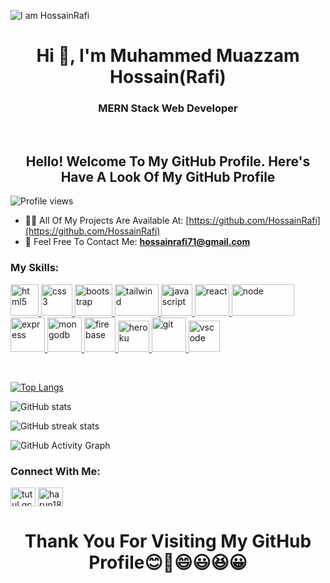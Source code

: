 ![I am HossainRafi](https://i.ibb.co/4Wm982H/github-cover-image.png)

<h1 align="center">Hi 👋, I'm Muhammed Muazzam Hossain(Rafi)</h1>
<h3 align="center">MERN Stack Web Developer</h3>

<br/>

<h2 align="center">Hello! Welcome To My GitHub Profile. Here's Have A Look Of My GitHub Profile</h2>

![Profile views](https://gpvc.arturio.dev/HossainRafi)

- 👨‍💻 All Of My Projects Are Available At: [https://github.com/HossainRafi](https://github.com/HossainRafi)
- 📧 Feel Free To Contact Me: **hossainrafi71@gmail.com**

<h3 align="left">My Skills:</h3>
<p align="left"> 
<a href="https://www.w3.org/html" target="_blank"> <img src="https://i.ibb.co/S0M8mwd/html.png" alt="html5" width="45" height="50"/> </a>  
<a href="https://www.w3schools.com/css" target="_blank"> <img src="https://i.ibb.co/0fjVXz8/css.png" alt="css3" width="50" height="50"/> </a>
<a href="https://getbootstrap.com" target="_blank"> <img src="https://i.ibb.co/J7tzdyn/bootstrap.png" alt="bootstrap" width="60" height="50"/> </a>
<a href="https://tailwindcss.com" target="_blank"> <img src="https://i.ibb.co/YTKXp0g/tailwind.png" alt="tailwind" width="70" height="50"/> </a>
<a href="https://www.w3schools.com/js/default.asp" target="_blank"> <img src="https://i.ibb.co/v4s0w10/javascript.jpg" alt="javascript" width="50" height="50"/> </a>
<a href="https://reactjs.org" target="_blank"> <img src="https://i.ibb.co/WzC79tm/react.png" alt="react" width="55" height="50"/> </a>
<a href="https://nodejs.org" target="_blank"> <img src="https://i.ibb.co/Z1b6CyP/node.png" alt="node" width="100" height="50"/> </a>
<a href="https://expressjs.com" target="_blank"> <img src="https://i.ibb.co/TqtQJmM/express.png" alt="express" width="55" height="55"/> </a> 
<a href="https://www.mongodb.com" target="_blank"> <img src="https://i.ibb.co/zZmpGmr/mongodb.png" alt="mongodb" width="55" height="55"/> </a> 
<a href="https://firebase.google.com" target="_blank"> <img src="https://i.ibb.co/Xbdytfd/firebase.png" alt="firebase" width="50" height="55"/> </a> 
<a href="https://heroku.com" target="_blank"> <img src="https://i.ibb.co/Gv5CBLS/heroku.png" alt="heroku" width="50" height="50"/> </a> 
<a href="https://git-scm.com" target="_blank"> <img src="https://i.ibb.co/mXYN5W5/git.png" alt="git" width="55" height="55"/> </a> 
<a href="https://code.visualstudio.com" target="_blank"> <img src="https://i.ibb.co/FK4CWTG/vscode.png" alt="vscode" width="50" height="50"/> </a> 
</p>
<br/>

[![Top Langs](https://github-readme-stats.vercel.app/api/top-langs/?username=HossainRafi)](https://github.com/anuraghazra/github-readme-stats)

![GitHub stats](https://github-readme-stats.vercel.app/api?username=HossainRafi&show_icons=true)

![GitHub streak stats](https://github-readme-streak-stats.herokuapp.com/?user=HossainRafi)

![GitHub Activity Graph](https://activity-graph.herokuapp.com/graph?username=HossainRafi)

<h3 align="left">Connect With Me:</h3>
<p align="left">
<a href="https://web.facebook.com/rafi.barishal" target="blank"><img align="center" src="https://raw.githubusercontent.com/rahuldkjain/github-profile-readme-generator/master/src/images/icons/Social/facebook.svg" alt="tutul.qcsc" height="30" width="40" /></a>
<a href="https://www.linkedin.com/in/-rafi" target="blank"><img align="center" src="https://raw.githubusercontent.com/rahuldkjain/github-profile-readme-generator/master/src/images/icons/Social/linked-in-alt.svg" alt="harun181" height="30" width="40" /></a>
</p>

<h1 align="center">Thank You For Visiting My GitHub Profile😊🙂😄😃😆😀</h1>

